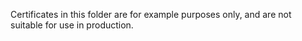 Certificates in this folder are for example purposes only,
and are not suitable for use in production.

